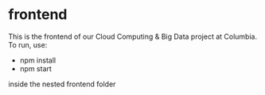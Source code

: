 # frontend

This is the frontend of our Cloud Computing & Big Data project at Columbia.
To run, use:

- npm install
- npm start

inside the nested frontend folder